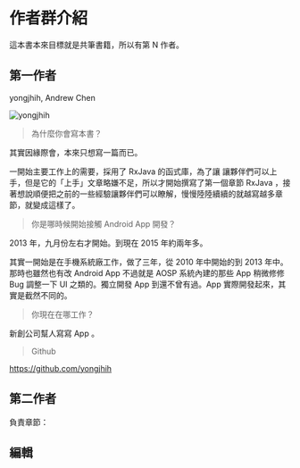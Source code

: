 # 作者群介紹

這本書本來目標就是共筆書籍，所以有第 N 作者。

## 第一作者

yongjhih, Andrew Chen

![yongjhih](https://avatars3.githubusercontent.com/u/213736?v=3&s=160)

> 為什麼你會寫本書？

其實因緣際會，本來只想寫一篇而已。

一開始主要工作上的需要，採用了 RxJava 的函式庫，為了讓 讓夥伴們可以上手，但是它的「上手」文章略嫌不足，所以才開始撰寫了第一個章節 RxJava ，接著想說順便把之前的一些經驗讓夥伴們可以瞭解，慢慢陸陸續續的就越寫越多章節，就變成這樣了。

> 你是哪時候開始接觸 Android App 開發？

2013 年，九月份左右才開始。到現在 2015 年約兩年多。

其實一開始是在手機系統廠工作，做了三年，從 2010 年中開始的到 2013 年中。那時也雖然也有改 Android App 不過就是 AOSP 系統內建的那些 App 稍微修修 Bug 調整一下 UI 之類的。獨立開發 App 到還不曾有過。App 實際開發起來，其實是截然不同的。

> 你現在在哪工作？

新創公司幫人寫寫 App 。

> Github

https://github.com/yongjhih

## 第二作者

負責章節：



## 編輯